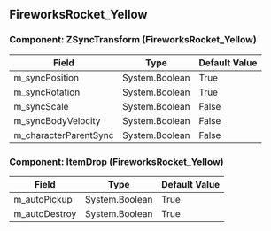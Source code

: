 ## FireworksRocket_Yellow

### Component: ZSyncTransform (FireworksRocket_Yellow)

|Field|Type|Default Value|
|-----|----|-------------|
|m_syncPosition|System.Boolean|True|
|m_syncRotation|System.Boolean|True|
|m_syncScale|System.Boolean|False|
|m_syncBodyVelocity|System.Boolean|False|
|m_characterParentSync|System.Boolean|False|

### Component: ItemDrop (FireworksRocket_Yellow)

|Field|Type|Default Value|
|-----|----|-------------|
|m_autoPickup|System.Boolean|True|
|m_autoDestroy|System.Boolean|True|

